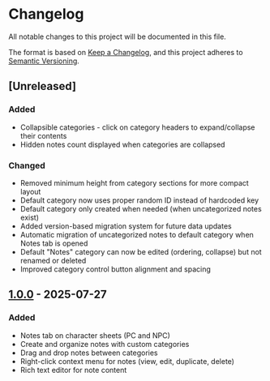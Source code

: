 # Changelog

All notable changes to this project will be documented in this file.

The format is based on [Keep a Changelog](https://keepachangelog.com/en/1.1.0/),
and this project adheres to [Semantic Versioning](https://semver.org/spec/v2.0.0.html).

## [Unreleased]

### Added
- Collapsible categories - click on category headers to expand/collapse their contents
- Hidden notes count displayed when categories are collapsed

### Changed
- Removed minimum height from category sections for more compact layout
- Default category now uses proper random ID instead of hardcoded key
- Default category only created when needed (when uncategorized notes exist)
- Added version-based migration system for future data updates
- Automatic migration of uncategorized notes to default category when Notes tab is opened
- Default "Notes" category can now be edited (ordering, collapse) but not renamed or deleted
- Improved category control button alignment and spacing

## [1.0.0](https://github.com/nivthefox/foundryvtt-dnd5e-sheet-notes/releases/tag/1.0.0) - 2025-07-27

### Added
- Notes tab on character sheets (PC and NPC)
- Create and organize notes with custom categories
- Drag and drop notes between categories
- Right-click context menu for notes (view, edit, duplicate, delete)
- Rich text editor for note content